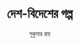 ---
title: দেশ-বিদেশের গল্প
layout: toc
author: সুকুমার রায়
sidebar-image: ../assets/desh-bidesh.jpg
collectionName: desh-bidesher-golpo
aboutbook: > 
    Desh Bidesher Golpo is a collection of stories of folk stories and fairy stories from around the world. 
aboutauthor: > 
    Sukumar Ray was a beloved children's writer and illustrator, who published the children's magazine Sandesh, and ran a publishing firm with his father, Upendrakishore Ray Chowdhury.
---